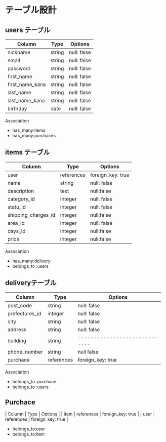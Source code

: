 

# テーブル設計

## users テーブル

| Column         | Type   | Options     |
| --------       | ------ | ----------- |
| nickname       | string | null: false |
| email          | string | null: false |
| password       | string | null: false |
| first_name     | string | null: false |
| first_name_kana| string | null: false |
| last_name      | string | null: false |
|last_name_kana  | string | null: false |
| birthday       | date   | null: false |

Association

 - has_many:items
 - has_many:purchaces
 

## items テーブル

| Column             | Type      | Options           |
| ------             | ------    | -----------       |
| user               | references| foreign_key: true |
|name                |string     | null: false       |
|description         | text      |null:false         |
|category_id         |integer    | null: false       |
|statu_id            | integer   |null: false        |
|shipping_charges_id |integer    |null:false         |
|area_id             | integer   | null: false       |
|days_id             |integer    | null:false        |
|price               | integer   | null:false        |


Association

- has_many:delivery
- belongs_to :users


##  deliveryテーブル


| Column         | Type       | Options                        |
| ------         | ---------- | ------------------------------ |
| post_code      | string     | null: false                    |
| prefectures_id | integer    | null: false                    |
|city            | string     | null: false                    |
|address         | string     | null: false                    |
|building        | string     | -----------------------------  |
|phone_number    | string     | null false                     |
|purchace        | references | foreign_key: true              |

 Association

 - belongs_to :purchace
 - belongs_to :users

## Purchace
| Column      | Type       | Options                        |
| item        | references | foreign_key: true              |
| user        | references | foreign_key: true              |

- belongs_to:user
- belongs_to:item
